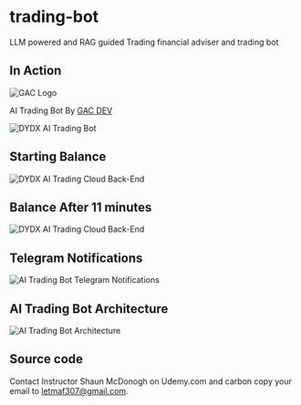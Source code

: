 # trading-bot

LLM powered and RAG guided Trading financial adviser and trading bot

## In Action

![GAC Logo](https://geniusandcourage.com/favicon.ico)

AI Trading Bot By [GAC DEV](https://geniusandcourage.com)

![DYDX AI Trading Bot](https://hlwsdtech.com:8081/images/dydx.jpg)

## Starting Balance

![DYDX AI Trading Cloud Back-End](https://hlwsdtech.com:8081/images/bot-cloud-1.jpeg)

## Balance After 11 minutes

![DYDX AI Trading Cloud Back-End](https://hlwsdtech.com:8081/images/bot-cloud-2.jpeg)

## Telegram Notifications

![AI Trading Bot Telegram Notifications](https://hlwsdtech.com:8081/images/telegram-notifications.jpeg)

## AI Trading Bot Architecture

![AI Trading Bot Architecture](https://hlwsdtech.com:8081/images/plan.jpg)

## Source code

Contact Instructor Shaun McDonogh on Udemy.com and carbon copy your email to letmaf307@gmail.com.
